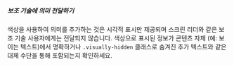 ##### 보조 기술에 의미 전달하기

색상을 사용하여 의미를 추가하는 것은 시각적 표시만 제공되며 스크린 리더와 같은 보조 기술 사용자에게는 전달되지 않습니다. 색상으로 표시된 정보가 콘텐츠 자체 (예: 보이는 텍스트)에서 명확하거나 `.visually-hidden` 클래스로 숨겨진 추가 텍스트와 같은 대체 수단을 통해 포함되는지 확인하세요.